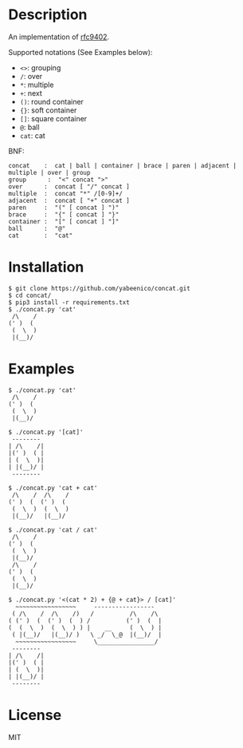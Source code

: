# Description

An implementation of [rfc9402](https://datatracker.ietf.org/doc/html/rfc9402).

Supported notations (See Examples below):
- `<>`: grouping
- `/`: over
- `*`: multiple
- `+`: next
- `()`: round container
- `{}`: soft container
- `[]`: square container
- `@`: ball
- `cat`: cat

BNF:
```
concat    :  cat | ball | container | brace | paren | adjacent | multiple | over | group
group      :  "<" concat ">"
over      :  concat [ "/" concat ]
multiple  :  concat "*" /[0-9]+/
adjacent  :  concat [ "+" concat ]
paren     :  "(" [ concat ] ")"
brace     :  "{" [ concat ] "}"
container :  "[" [ concat ] "]"
ball      :  "@"
cat       :  "cat"
```

# Installation
```
$ git clone https://github.com/yabeenico/concat.git
$ cd concat/
$ pip3 install -r requirements.txt
$ ./concat.py 'cat'
 /\    /
(' )  (
 (  \  )
 |(__)/
```

# Examples
```
$ ./concat.py 'cat'
 /\    /
(' )  (
 (  \  )
 |(__)/

$ ./concat.py '[cat]'
 --------
| /\    /|
|(' )  ( |
| (  \  )|
| |(__)/ |
 --------

$ ./concat.py 'cat + cat'
 /\    /  /\    /
(' )  (  (' )  (
 (  \  )  (  \  )
 |(__)/   |(__)/

$ ./concat.py 'cat / cat'
 /\    /
(' )  (
 (  \  )
 |(__)/
 /\    /
(' )  (
 (  \  )
 |(__)/

$ ./concat.py '<(cat * 2) + {@ + cat}> / [cat]'
  ~~~~~~~~~~~~~~~~~     -----------------
 ( /\    /  /\    /)   /          /\    /\
( (' )  (  (' )  (  ) /          (' )  (  |
(  (  \  )  (  \  ) ) |    __     (  \  ) |
 ( |(__)/   |(__)/ )   \ _/  \_@  |(__)/  |
  ~~~~~~~~~~~~~~~~~     \________________/
 --------
| /\    /|
|(' )  ( |
| (  \  )|
| |(__)/ |
 --------
```

# License
MIT

